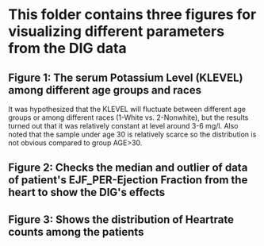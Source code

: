 # This folder contains three figures for visualizing different parameters from the DIG data
## Figure 1: The serum Potassium Level (KLEVEL) among different age groups and races
It was hypothesized that the KLEVEL will fluctuate between different age groups or among different races (1-White vs. 2-Nonwhite), but the results turned out that it was relatively constant at level around 3-6 mg/l.
Also noted that the sample under age 30 is relatively scarce so the distribution is not obvious compared to group AGE>30.
## Figure 2: Checks the median and outlier of data of patient's EJF_PER-Ejection Fraction from the heart to show the DIG's effects
## Figure 3: Shows the distribution of Heartrate counts among the patients
